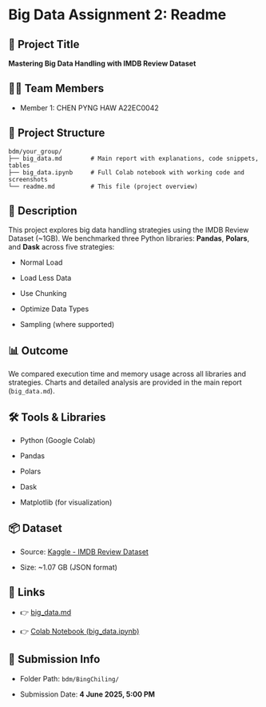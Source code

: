 ﻿
# Big Data Assignment 2: Readme

## 📘 Project Title

**Mastering Big Data Handling with IMDB Review Dataset**

## 🧑‍💻 Team Members

-   Member 1: CHEN PYNG HAW A22EC0042
    

## 📂 Project Structure

```
bdm/your_group/
├── big_data.md        # Main report with explanations, code snippets, tables
├── big_data.ipynb     # Full Colab notebook with working code and screenshots
└── readme.md          # This file (project overview)

```

## 📄 Description

This project explores big data handling strategies using the IMDB Review Dataset (~1GB). We benchmarked three Python libraries: **Pandas**, **Polars**, and **Dask** across five strategies:

-   Normal Load
    
-   Load Less Data
    
-   Use Chunking
    
-   Optimize Data Types
    
-   Sampling (where supported)
    

## 📊 Outcome

We compared execution time and memory usage across all libraries and strategies. Charts and detailed analysis are provided in the main report (`big_data.md`).

## 🛠️ Tools & Libraries

-   Python (Google Colab)
    
-   Pandas
    
-   Polars
    
-   Dask
    
-   Matplotlib (for visualization)
    

## 📦 Dataset

-   Source: [Kaggle - IMDB Review Dataset](https://www.kaggle.com/datasets/ebiswas/imdb-review-dataset)
    
-   Size: ~1.07 GB (JSON format)
    

## 📎 Links

-   👉 [big_data.md](/big_data.md)
    
-   👉 [Colab Notebook (big_data.ipynb)](big_data.ipynb)
    

## 📅 Submission Info

-   Folder Path: `bdm/BingChiling/`
    
-   Submission Date: **4 June 2025, 5:00 PM**
    


